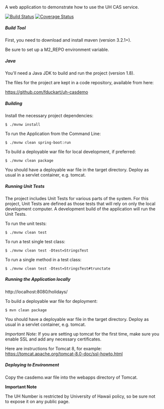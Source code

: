 A web application to demonstrate how to use the UH CAS service.

[![Build Status](https://travis-ci.org/fduckart/uh-casdemo.png?branch=master)](https://travis-ci.org/fduckart/uh-casdemo)
[![Coverage Status](https://coveralls.io/repos/github/fduckart/uh-casdemo/badge.svg)](https://coveralls.io/github/fduckart/uh-casdemo)
##### Build Tool
First, you need to download and install maven (version 3.2.1+).

Be sure to set up a M2_REPO environment variable.

##### Java
You'll need a Java JDK to build and run the project (version 1.8).

The files for the project are kept in a code repository,
available from here:

https://github.com/fduckart/uh-casdemo

##### Building
Install the necessary project dependencies:

    $ ./mvnw install

To run the Application from the Command Line:

    $ ./mvnw clean spring-boot:run

To build a deployable war file for local development, if preferred:

    $ ./mvnw clean package

You should have a deployable war file in the target directory.
Deploy as usual in a servlet container, e.g. tomcat.

##### Running Unit Tests
The project includes Unit Tests for various parts of the system.
For this project, Unit Tests are defined as those tests that will
rely on only the local development computer.
A development build of the application will run the Unit Tests.

To run the unit tests:

    $ ./mvnw clean test

To run a test single test class:

    $ ./mvnw clean test -Dtest=StringsTest

To run a single method in a test class:

    $ ./mvnw clean test -Dtest=StringsTest#trunctate

##### Running the Application locally

http://localhost:8080/holidays/


To build a deployable war file for deployment:

    $ mvn clean package

You should have a deployable war file in the target directory.
Deploy as usual in a servlet container, e.g. tomcat.

_Important Note:_
If you are setting up tomcat for the first time,
make sure you enable SSL and add any necessary certificates.

Here are instructions for Tomcat 8, for example:
https://tomcat.apache.org/tomcat-8.0-doc/ssl-howto.html

##### Deploying to Environment
Copy the casdemo.war file into the webapps directory of Tomcat.


**Important Note**

The UH Number is restricted by University of Hawaii policy, so be sure not to expose it on any public page.
